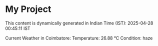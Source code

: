 # My Project

This content is dynamically generated in Indian Time (IST): 2025-04-28 00:45:11 IST


Current Weather in Coimbatore:
Temperature: 26.88 °C
Condition: haze
